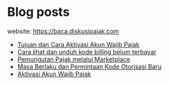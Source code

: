 # Blog posts

website: https://baca.diskusipajak.com

<!-- BLOG-POST-LIST:START -->
- [Tujuan dan Cara Aktivasi Akun Wajib Pajak](https://baca.diskusipajak.com/tujuan-dan-cara-aktivasi-akun-wajib-pajak/)
- [Cara lihat dan unduh kode billing  belum terbayar](https://baca.diskusipajak.com/cara-lihat-dan-unduh-kode-billing-belum-terbayar/)
- [Pemungutan Pajak melalui Marketplace](https://baca.diskusipajak.com/pemungutan-pajak-melalui-marketplace/)
- [Masa Berlaku dan Permintaan Kode Otorisasi Baru](https://baca.diskusipajak.com/masa-berlaku-dan-permintaan-kode-otorisasi-baru/)
- [Aktivasi Akun Wajib Pajak](https://baca.diskusipajak.com/aktivasi-akun-wajib-pajak/)
<!-- BLOG-POST-LIST:END -->

<!--
**kelaspajak/kelaspajak** is a ✨ _special_ ✨ repository because its `README.md` (this file) appears on your GitHub profile.

Here are some ideas to get you started:

- 🔭 I’m currently working on ...
- 🌱 I’m currently learning ...
- 👯 I’m looking to collaborate on ...
- 🤔 I’m looking for help with ...
- 💬 Ask me about ...
- 📫 How to reach me: ...
- 😄 Pronouns: ...
- ⚡ Fun fact: ...
-->
